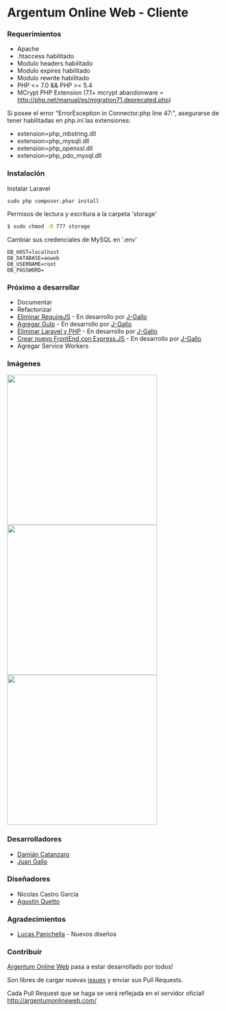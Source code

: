# Argentum Online Web - Cliente

### Requerimientos
* Apache
* .htaccess habilitado
* Modulo headers habilitado
* Modulo expires habilitado
* Modulo rewrite habilitado
* PHP <= 7.0 && PHP >= 5.4
* MCrypt PHP Extension (7.1+ mcrypt abandonware = http://php.net/manual/es/migration71.deprecated.php) 

Si posee el error "ErrorException in Connector.php line 47:", asegurarse de tener habilitadas en php.ini las extensiones:
* extension=php_mbstring.dll
* extension=php_mysqli.dll
* extension=php_openssl.dll
* extension=php_pdo_mysql.dll

### Instalación

Instalar Laravel

```
sudo php composer.phar install
```

Permisos de lectura y escritura a la carpeta 'storage'
```sh
$ sudo chmod -R 777 storage
```

Cambiar sus credenciales de MySQL en '.env'
```
DB_HOST=localhost
DB_DATABASE=aoweb
DB_USERNAME=root
DB_PASSWORD=
```

### Próximo a desarrollar
* Documentar
* Refactorizar
* [Eliminar RequireJS](https://github.com/J-Gallo/argentumonlineweb-cliente/tree/express) - En desarrollo por [J-Gallo](https://github.com/J-Gallo)
* [Agregar Gulp](https://github.com/J-Gallo/argentumonlineweb-cliente/tree/express) - En desarrollo por [J-Gallo](https://github.com/J-Gallo)
* [Eliminar Laravel y PHP](https://github.com/J-Gallo/argentumonlineweb-cliente/tree/express) - En desarrollo por [J-Gallo](https://github.com/J-Gallo)
* [Crear nuevo FrontEnd con Express.JS](https://github.com/J-Gallo/argentumonlineweb-cliente/tree/express) - En desarrollo por [J-Gallo](https://github.com/J-Gallo)
* Agregar Service Workers

### Imágenes
<p>
  <img src="https://i.imgur.com/ydUW4EY.png" width="350"/>
  <img src="https://i.imgur.com/upC42ge.png" width="350"/>
  <img src="https://i.imgur.com/zhvh5zX.png" width="350"/>
</p>

### Desarrolladores
* [Damián Catanzaro](https://ar.linkedin.com/in/damiancatanzaro)
* [Juan Gallo](https://ar.linkedin.com/in/juangallo)

### Diseñadores
* Nicolas Castro García
* [Agustín Quetto](https://ar.linkedin.com/in/agustín-ramiro-quetto-garay-lima-87136410b)

### Agradecimientos
* [Lucas Panichella](https://ar.linkedin.com/in/lucas-panichella-bb121252) - Nuevos diseños

### Contribuir
[Argentum Online Web](http://argentumonlineweb.com/) pasa a estar desarrollado por todos!

Son libres de cargar nuevas [issues](https://github.com/dcatanzaro/argentumonlineweb-cliente/issues) y enviar sus Pull Requests.

Cada Pull Request que se haga se verá reflejada en el servidor oficial! http://argentumonlineweb.com/
